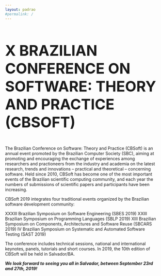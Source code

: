 ```yaml
---
layout: padrao
#permalink: /
---
```


<section class="sample-text-area">
    <div class="container">
      <h3 class="text-center text-black mb-25" style="font-size:5vmin;">X BRAZILIAN CONFERENCE ON SOFTWARE: THEORY AND PRACTICE (CBSOFT)</h3>
      <div class="text-justify text-black">
        <p>The Brazilian Conference on Software: Theory and Practice (CBSoft) is an annual event promoted by the
          Brazilian Computer Society (SBC), aiming at promoting and encouraging the exchange of experiences among
          researchers and practioneers from the industry and academia on the latest research, trends and innovations –
          practical and theoretical – concerning software. Held since 2010, CBSoft has become one of the most important
          events of the Brazilian scientific computing community, and each year the numbers of submissions of
          scientific papers and participants have been increasing.</p>
        <p>CBSoft 2019 integrates four traditional events organized by the Brazilian software development community:</p>
        <p>XXXIII Brazilian Symposium on Software Engineering (SBES 2019) XXIII Brazilian Symposium on Programming
          Languages (SBLP 2019) XIII Brazilian Symposium on Components, Architectures and Software Reuse (SBCARS 2019)
          IV Brazilian Symposium on Systematic and Automated Software Testing (SAST 2019)</p>
        <p>The conference includes technical sessions, national and international keynotes, panels, tutorials and short
          courses. In 2019, the 10th edition of CBSoft will be held in Salvador/BA.</p>
        <p><strong><em>We look forward to seeing you all in Salvador, between September 23rd and 27th, 2019!</em></strong></p>
        <!-- <p>Elisa, Rosana, Valter, Auri, Daniel, and Lucas.</p> -->
      </div>
    </div>
  </section>
  <br>
  